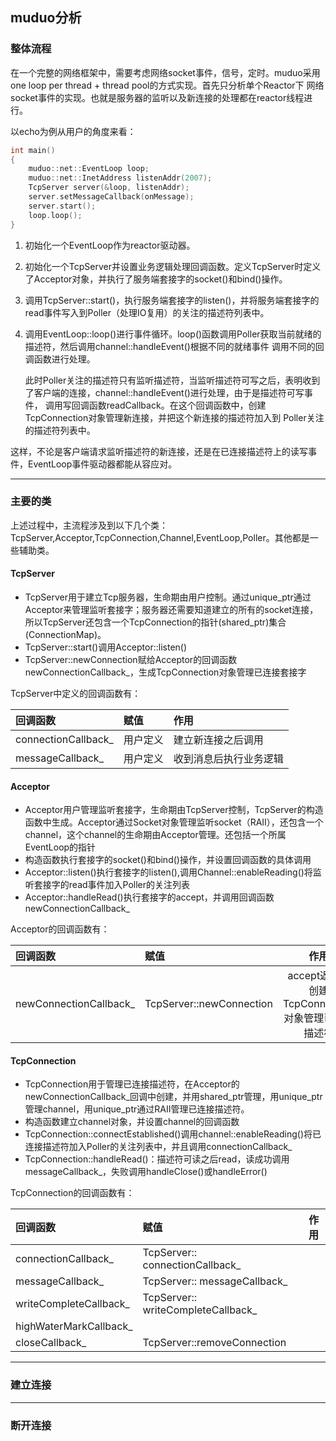## muduo分析
### 整体流程
在一个完整的网络框架中，需要考虑网络socket事件，信号，定时。muduo采用one loop per thread + thread pool的方式实现。首先只分析单个Reactor下
网络socket事件的实现。也就是服务器的监听以及新连接的处理都在reactor线程进行。

以echo为例从用户的角度来看：
```C++
int main()
{
    muduo::net::EventLoop loop;
    muduo::net::InetAddress listenAddr(2007);
    TcpServer server(&loop, listenAddr);
    server.setMessageCallback(onMessage);
    server.start();
    loop.loop();
}
```
1. 初始化一个EventLoop作为reactor驱动器。
2. 初始化一个TcpServer并设置业务逻辑处理回调函数。定义TcpServer时定义了Acceptor对象，并执行了服务端套接字的socket()和bind()操作。
3. 调用TcpServer::start()，执行服务端套接字的listen()，并将服务端套接字的read事件写入到Poller（处理IO复用）的关注的描述符列表中。
4. 调用EventLoop::loop()进行事件循环。loop()函数调用Poller获取当前就绪的描述符，然后调用channel::handleEvent()根据不同的就绪事件
调用不同的回调函数进行处理。  

    此时Poller关注的描述符只有监听描述符，当监听描述符可写之后，表明收到了客户端的连接，channel::handleEvent()进行处理，由于是描述符可写事件，
调用写回调函数readCallback。在这个回调函数中，创建TcpConnection对象管理新连接，并把这个新连接的描述符加入到
Poller关注的描述符列表中。  

这样，不论是客户端请求监听描述符的新连接，还是在已连接描述符上的读写事件，EventLoop事件驱动器都能从容应对。

***
### 主要的类
上述过程中，主流程涉及到以下几个类：TcpServer,Acceptor,TcpConnection,Channel,EventLoop,Poller。其他都是一些辅助类。  
#### TcpServer
* TcpServer用于建立Tcp服务器，生命期由用户控制。通过unique_ptr通过Acceptor来管理监听套接字；服务器还需要知道建立的所有的socket连接，所以TcpServer还包含一个TcpConnection的指针(shared_ptr)集合(ConnectionMap)。  
* TcpServer::start()调用Acceptor::listen()
* TcpServer::newConnection赋给Acceptor的回调函数newConnectionCallback_，生成TcpConnection对象管理已连接套接字  

TcpServer中定义的回调函数有：

| 回调函数 | 赋值  | 作用 |
| :------------------------ |:--------------------| :----------------------|
| connectionCallback_    | 用户定义      | 建立新连接之后调用 |
| messageCallback_       | 用户定义          |   收到消息后执行业务逻辑 |

#### Acceptor
* Acceptor用户管理监听套接字，生命期由TcpServer控制，TcpServer的构造函数中生成。Acceptor通过Socket对象管理监听socket（RAII），还包含一个channel，这个channel的生命期由Acceptor管理。还包括一个所属EventLoop的指针
* 构造函数执行套接字的socket()和bind()操作，并设置回调函数的具体调用
* Acceptor::listen()执行套接字的listen(),调用Channel::enableReading()将监听套接字的read事件加入Poller的关注列表
* Acceptor::handleRead()执行套接字的accept，并调用回调函数newConnectionCallback_  

Acceptor的回调函数有：

| 回调函数 | 赋值  | 作用 |
| :--------------------------- |:-----------------------------| :---------------------------------------------:|
| newConnectionCallback_    | TcpServer::newConnection      | accept返回后创建TcpConnection对象管理已连接描述符 |
 #### TcpConnection
 * TcpConnection用于管理已连接描述符，在Acceptor的newConnectionCallback_回调中创建，并用shared_ptr管理，用unique_ptr管理channel，用unique_ptr通过RAII管理已连接描述符。 
 * 构造函数建立channel对象，并设置channel的回调函数
 * TcpConnection::connectEstablished()调用channel::enableReading()将已连接描述符加入Poller的关注列表中，并且调用connectionCallback_
 * TcpConnection::handleRead()：描述符可读之后read，读成功调用messageCallback_，失败调用handleClose()或handleError()  
 
 TcpConnection的回调函数有：  
 
 | 回调函数 | 赋值  | 作用 |
| :------------------------------------ |:----------------------------------| :-----------:|
| connectionCallback_    | TcpServer:: connectionCallback_      |  |
| messageCallback_    | TcpServer:: messageCallback_    |  |
| writeCompleteCallback_    | TcpServer:: writeCompleteCallback_     |  |
| highWaterMarkCallback_    |      |  |
| closeCallback_    | TcpServer::removeConnection    |  |



***
### 建立连接

***
### 断开连接
 




